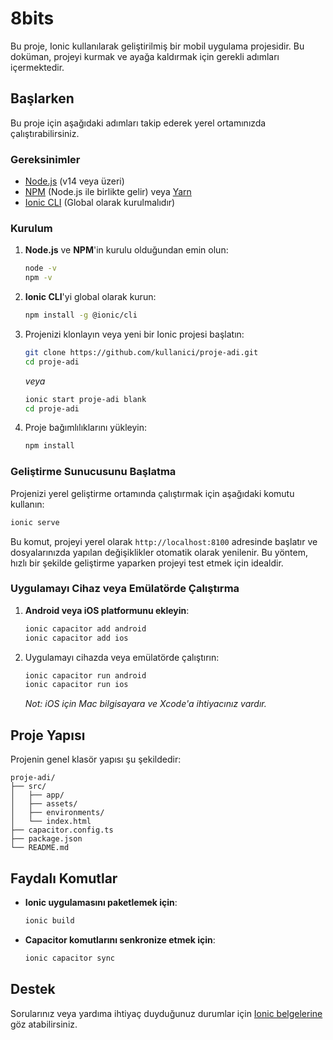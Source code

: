 
# 8bits

Bu proje, Ionic kullanılarak geliştirilmiş bir mobil uygulama projesidir. Bu doküman, projeyi kurmak ve ayağa kaldırmak için gerekli adımları içermektedir.

## Başlarken

Bu proje için aşağıdaki adımları takip ederek yerel ortamınızda çalıştırabilirsiniz.

### Gereksinimler

- [Node.js](https://nodejs.org/) (v14 veya üzeri)
- [NPM](https://www.npmjs.com/) (Node.js ile birlikte gelir) veya [Yarn](https://yarnpkg.com/)
- [Ionic CLI](https://ionicframework.com/docs/cli/installation) (Global olarak kurulmalıdır)

### Kurulum

1. **Node.js** ve **NPM**'in kurulu olduğundan emin olun:
   ```bash
   node -v
   npm -v
   ```

2. **Ionic CLI**'yi global olarak kurun:
   ```bash
   npm install -g @ionic/cli
   ```

3. Projenizi klonlayın veya yeni bir Ionic projesi başlatın:
   ```bash
   git clone https://github.com/kullanici/proje-adi.git
   cd proje-adi
   ```

   *veya*

   ```bash
   ionic start proje-adi blank
   cd proje-adi
   ```

4. Proje bağımlılıklarını yükleyin:
   ```bash
   npm install
   ```

### Geliştirme Sunucusunu Başlatma

Projenizi yerel geliştirme ortamında çalıştırmak için aşağıdaki komutu kullanın:
```bash
ionic serve
```

Bu komut, projeyi yerel olarak `http://localhost:8100` adresinde başlatır ve dosyalarınızda yapılan değişiklikler otomatik olarak yenilenir. Bu yöntem, hızlı bir şekilde geliştirme yaparken projeyi test etmek için idealdir.

### Uygulamayı Cihaz veya Emülatörde Çalıştırma

1. **Android veya iOS platformunu ekleyin**:
   ```bash
   ionic capacitor add android
   ionic capacitor add ios
   ```

2. Uygulamayı cihazda veya emülatörde çalıştırın:
   ```bash
   ionic capacitor run android
   ionic capacitor run ios
   ```

   *Not: iOS için Mac bilgisayara ve Xcode'a ihtiyacınız vardır.*

## Proje Yapısı

Projenin genel klasör yapısı şu şekildedir:
```
proje-adi/
├── src/
│   ├── app/
│   ├── assets/
│   ├── environments/
│   └── index.html
├── capacitor.config.ts
├── package.json
└── README.md
```

## Faydalı Komutlar

- **Ionic uygulamasını paketlemek için**:
  ```bash
  ionic build
  ```

- **Capacitor komutlarını senkronize etmek için**:
  ```bash
  ionic capacitor sync
  ```

## Destek

Sorularınız veya yardıma ihtiyaç duyduğunuz durumlar için [Ionic belgelerine](https://ionicframework.com/docs) göz atabilirsiniz.
